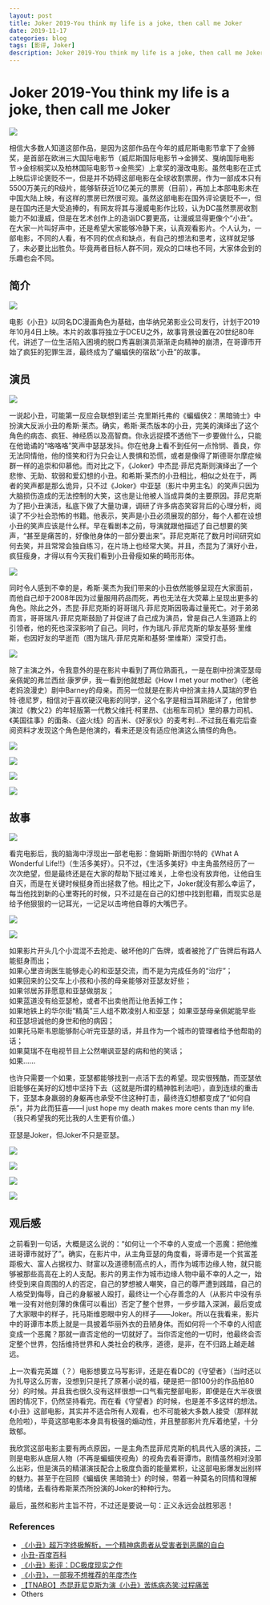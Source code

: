 ```yaml
---
layout: post
title: Joker 2019-You think my life is a joke, then call me Joker
date: 2019-11-17
categories: blog
tags: [影评, Joker]
description: Joker 2019-You think my life is a joke, then call me Joker
---
```


# Joker 2019-You think my life is a joke, then call me Joker

![](https://img3.doubanio.com/view/thing_review/l/public/3476602.webp)

相信大多数人知道这部作品，是因为这部作品在今年的威尼斯电影节拿下了金狮奖，是首部在欧洲三大国际电影节（威尼斯国际电影节->金狮奖、戛纳国际电影节->金棕榈奖以及柏林国际电影节->金熊奖）上拿奖的漫改电影。虽然电影在正式上映后评论褒贬不一，但是并不妨碍这部电影在全球收割票房。作为一部成本只有5500万美元的R级片，能够斩获近10亿美元的票房（目前），再加上本部电影未在中国大陆上映，有这样的票房已然很可观。虽然这部电影在国外评论褒贬不一，但是在国内还是大受追捧的，有网友将其与漫威电影作比较，认为DC虽然票房收割能力不如漫威，但是在艺术创作上的造诣DC要更高，让漫威显得更像个“小丑”。在大家一片叫好声中，还是希望大家能够冷静下来，认真观看影片。个人认为，一部电影，不同的人看，有不同的优点和缺点，有自己的想法和思考，这样就足够了，未必要比出胜负。毕竟两者目标人群不同，观众的口味也不同，大家体会到的乐趣也会不同。

## 简介

![](http://imgsrc.baidu.com/forum/pic/item/f56ca3003af33a87d1a6d732c95c10385243b5a0.jpg)

电影《小丑》以同名DC漫画角色为基础，由华纳兄弟影业公司发行，计划于2019年10月4日上映。本片的故事将独立于DCEU之外，故事背景设置在20世纪80年代，讲述了一位生活陷入困境的脱口秀喜剧演员渐渐走向精神的崩溃，在哥谭市开始了疯狂的犯罪生涯，最终成为了蝙蝠侠的宿敌“小丑”的故事。

## 演员

![](http://pics4.baidu.com/feed/060828381f30e924cc5fac35ab5fd5031c95f79c.jpeg?token=ac2ed1318db8723e7f1b7371ec928c87&s=F324D44FD0CA1576CC6D9DA80300F001)

一说起小丑，可能第一反应会联想到诺兰·克里斯托弗的《蝙蝠侠2：黑暗骑士》中扮演大反派小丑的希斯·莱杰。确实，希斯·莱杰版本的小丑，完美的演绎出了这个角色的病态、疯狂、神经质以及高智商。你永远捉摸不透他下一步要做什么，只能在他诡谲的“咯咯咯”笑声中瑟瑟发抖。你在他身上看不到任何一点怜悯、善良，你无法同情他，他的怪笑和行为只会让人畏惧和恐慌，或者是像得了斯德哥尔摩症候群一样的追崇和仰慕他。而对比之下，《Joker》中杰昆·菲尼克斯则演绎出了一个悲惨、无助、软弱和爱幻想的小丑。和希斯·莱杰的小丑相比，相似之处在于，两者的笑声都是那么诡异，只不过《Joker》中亚瑟（影片中男主名）的笑声只因为大脑损伤造成的无法控制的大笑，这也是让他被人当成异类的主要原因。菲尼克斯为了把小丑演活，私底下做了大量功课，调研了许多病态笑容背后的心理分析，阅读了不少社会恐怖的书籍。他表示，笑声是小丑必须展现的部分，每个人都在设想小丑的笑声应该是什么样。早在看剧本之前，导演就跟他描述了自己想要的笑声，“甚至是痛苦的，好像他身体的一部分要出来”。菲尼克斯花了数月时间研究如何去笑，并且常常会独自练习，在片场上也经常大笑。并且，杰昆为了演好小丑，疯狂瘦身，才得以有今天我们看到小丑骨瘦如柴的畸形形体。 

![](https://img3.doubanio.com/view/thing_review/l/public/3326320.webp)

同时令人感到不幸的是，希斯·莱杰为我们带来的小丑依然能够呈现在大家面前，而他自己却于2008年因为过量服用药品而死，再也无法在大荧幕上呈现出更多的角色。除此之外，杰昆·菲尼克斯的哥哥瑞凡·菲尼克斯因吸毒过量死亡。对于弟弟而言，哥哥瑞凡·菲尼克斯鼓励了并促进了自己成为演员，曾是自己人生道路上的引领者，他的死也深深影响了自己。同时，作为瑞凡·菲尼克斯的挚友基努·里维斯，也因好友的早逝而（图为瑞凡·菲尼克斯和基努·里维斯）深受打击。

![](https://ss0.baidu.com/6ONWsjip0QIZ8tyhnq/it/u=978628065,2277437495&fm=173&app=25&f=JPEG?w=640&h=640&s=48C27A2303AB02AC1CE5A41F0100C081)

除了主演之外，令我意外的是在影片中看到了两位熟面孔，一是在剧中扮演亚瑟母亲佩妮的弗兰西丝·康罗伊，我一看到他就想起《How I met your mother》（老爸老妈浪漫史）剧中Barney的母亲。而另一位就是在影片中扮演主持人莫瑞的罗伯特·德尼罗，相信对于喜欢硬汉电影的同学，这个名字是相当耳熟能详了，他曾参演过《教父2》的年轻版第一代教父维托·柯里昂、《出租车司机》里的暴力司机、《美国往事》的面条、《盗火线》的吉米、《好家伙》的麦考利...不过我在看完后查阅资料才发现这个角色是他演的，看来还是没有适应他演这么搞怪的角色。

![](https://bloglxm.oss-cn-beijing.aliyuncs.com/joker-4.jpg)

![](http://img0.imgtn.bdimg.com/it/u=3861174997,3546006915&fm=26&gp=0.jpg)

![](https://timgsa.baidu.com/timg?image&quality=80&size=b9999_10000&sec=1574008138476&di=bdb264c3bb3040b0dae935ffcc3861fa&imgtype=0&src=http%3A%2F%2Fhiphotos.baidu.com%2Fbdux%2Fpic%2Fitem%2Fb5f566ddc83e21cb77c63870.jpg)

![](https://img9.doubanio.com/view/thing_review/l/public/3476686.webp)

## 故事

![](http://pics7.baidu.com/feed/55e736d12f2eb93809371d8331353e30e4dd6fc2.jpeg?token=3315d298108eda074a98581f75499b59&s=0CD021DC0171018C3B9827370300E046)

看完电影后，我的脑海中浮现出一部老电影：詹姆斯·斯图尔特的《What A Wonderful Life!!》（生活多美好）。只不过，《生活多美好》中主角虽然经历了一次次绝望，但是最终还是在大家的帮助下挺过难关，上帝也没有放弃他，让他自生自灭，而是在关键时候挺身而出拯救了他。相比之下，Joker就没有那么幸运了，每当他找到新的心里寄托的时候，只不过是在自己的幻想中找到慰藉，而现实总是给予他狠狠的一记耳光，一记足以击垮他自尊的大嘴巴子。  

![](https://img3.doubanio.com/view/thing_review/l/public/3326362.webp)

![](https://img3.doubanio.com/view/thing_review/l/public/3326365.webp)

如果影片开头几个小混混不去抢走、破坏他的广告牌，或者被抢了广告牌后有路人能挺身而出；  
如果心里咨询医生能够走心的和亚瑟交流，而不是为完成任务的“治疗”；  
如果回来的公交车上小孩和小孩的母亲能够对亚瑟友好些；  
如果邻居苏菲愿意和亚瑟做朋友；  
如果蓝道没有给亚瑟枪，或者不出卖他而让他丢掉工作；  
如果地铁上的华尔街“精英”三人组不欺凌别人和亚瑟；
如果亚瑟母亲佩妮能早些和亚瑟坦诚他的身世和他的病因；  
如果托马斯韦恩能够耐心听完亚瑟的话，并且作为一个城市的管理者给予他帮助的话；  
如果莫瑞不在电视节目上公然嘲讽亚瑟的病和他的笑话；  
如果......

也许只需要一个如果，亚瑟都能够找到一点活下去的希望。现实很残酷，而亚瑟依旧能够在美好的幻想中坚持下去（这就是所谓的精神胜利法吧），直到连续的重击下，亚瑟本身羸弱的身躯再也承受不住这种打击，最终连幻想都变成了“如何自杀”，并为此而狂喜——I just hope my death makes more cents than my life.（我只希望我的死比我的人生更有价值。）

亚瑟是Joker，但Joker不只是亚瑟。

![](https://img3.doubanio.com/view/thing_review/l/public/3476693.webp)

![](https://bloglxm.oss-cn-beijing.aliyuncs.com/joker-1.jpg)

![](https://bloglxm.oss-cn-beijing.aliyuncs.com/joker-2.jpg)

![](https://bloglxm.oss-cn-beijing.aliyuncs.com/joker-3.jpg)

## 观后感

之前看到一句话，大概是这么说的：“如何让一个不幸的人变成一个恶魔：把他推进哥谭市就好了”。确实，在影片中，从主角亚瑟的角度看，哥谭市是一个贫富差距极大、富人占据权力、财富以及道德制高点的人，而作为城市边缘人物，就只能够被那些高高在上的人支配。影片的男主作为城市边缘人物中最不幸的人之一，始终受到来自周围的人的否定，自己的梦想被人嘲笑，自己的尊严遭到践踏，自己的人格受到侮辱，自己的身躯被人殴打，最终让一个心存善念的人（从影片中没有杀唯一没有对他刻薄的侏儒可以看出）否定了整个世界，一步步踏入深渊，最后变成了大家眼中的样子，托马斯维恩眼中穷人的样子——Joker。所以在我看来，影片中的哥谭市本质上就是一具披着华丽外衣的丑陋身体。而如何将一个不幸的人彻底变成一个恶魔？那就一直否定他的一切就好了。当你否定他的一切时，他最终会否定整个世界，包括维持世界和人类社会的秩序，道德，是非，在不归路上越走越远。

上一次看完英雄（？）电影想要立马写影评，还是在看DC的《守望者》（当时还以为扎导这么厉害，没想到只是托了原著小说的福，硬是把一部100分的作品拍80分）的时候。并且我也很久没有这样很想一口气看完整部电影，即便是在大半夜很困的情况下，仍然坚持看完。而在看《守望者》的时候，也是差不多这样的想法。《小丑》这部电影，其实并不适合所有人观看，也不可能被大多数人接受（那样就危险啦），毕竟这部电影本身具有极强的煽动性，并且整部影片充斥着绝望，十分致郁。

我欣赏这部电影主要有两点原因，一是主角杰昆菲尼克斯的机具代入感的演技，二则是电影从底层人物（不再是蝙蝠侠视角）的视角去看哥谭市。剧情虽然相对没那么出彩，但是演员的精湛演技配合上极度负面的能量累积，让这部电影爆发出别样的魅力。甚至于在回顾《蝙蝠侠 黑暗骑士》的时候，带着一种莫名的同情和理解的情绪，去看待希斯莱杰所扮演的Joker的种种行为。

最后，虽然和影片主旨不符，不过还是要说一句：正义永远会战胜邪恶！


### References

* [《小丑》超万字终极解析，一个精神病患者从受害者到恶魔的自白](https://movie.douban.com/review/10454598/)
* [小丑-百度百科](https://baike.baidu.com/item/%E5%B0%8F%E4%B8%91/22867904?fr=aladdin)
* [《小丑》影评：DC极度现实之作](https://www.bilibili.com/video/av70333798)
* [《小丑》，一部我不想推荐的年度杰作](https://www.bilibili.com/read/cv3968978?from=1002&spm_id_from=333.851.b_7265706f7274466972737431.4)
* [【TNABO】杰昆菲尼克斯为演《小丑》苦练病态笑∶过程痛苦](http://tieba.baidu.com/p/6247514308?traceid=)
* Others